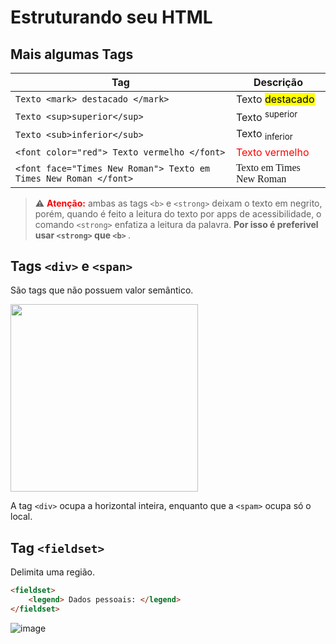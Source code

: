 # Estruturando seu HTML

## Mais algumas Tags

Tag | Descrição
--- | ---
`Texto <mark> destacado </mark>` | Texto <mark> destacado </mark>
`Texto <sup>superior</sup>` | Texto <sup>superior</sup>
`Texto <sub>inferior</sub>` | Texto <sub>inferior</sub>
`<font color="red"> Texto vermelho </font>` | <font color="red"> Texto vermelho </font>
`<font face="Times New Roman"> Texto em Times New Roman </font>` | <font face="Times New Roman"> Texto em Times New Roman </font>

> ⚠️ <font color="red"><strong>Atenção:</strong></font> ambas as tags `<b>` e `<strong>` deixam o texto em negrito, porém, quando é feito a leitura do texto por apps de acessibilidade, o comando `<strong>` enfatiza a leitura da palavra. <strong> Por isso é preferivel usar `<strong>` que `<b>` </strong>.

## Tags `<div>` e `<span>`

São tags que não possuem valor semântico.

<img width="300" src="https://i.stack.imgur.com/KvsHF.png"/>

A tag `<div>` ocupa a horizontal inteira, enquanto que a `<spam>` ocupa só o local.

## Tag `<fieldset>`
Delimita uma região.

```html
<fieldset>
    <legend> Dados pessoais: </legend>
</fieldset>
```
![image](https://github.com/anapppp/notas-sobre-HTML-CSS/assets/70073296/77b8ef22-5923-4c23-be35-5210ea9c7b6a)

